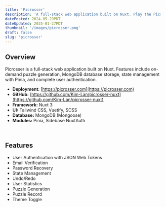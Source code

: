 ```yaml
---
title: 'Picrosser'
description: 'A full-stack web application built on Nuxt. Play the Picross puzzle game online!'
datePosted: 2024-05-29PDT
dateUpdated: 2025-01-27PDT
thumbnail: '/images/picrosser.png'
draft: false
slug: 'picrosser'
---
```


## Overview

Picrosser is a full-stack web application built on Nuxt. Features include on-demand puzzle generation, MongoDB database storage, state management with Pinia, and complete user authentication.

- **Deployment:** <u>[https://picrosser.com](https://picrosser.com)</u>
- **GitHub:** <u>[https://github.com/Kim-Lan/picrosser-nuxt](https://github.com/Kim-Lan/picrosser-nuxt)</u>
- **Framework:** Nuxt 3
- **UI:** Tailwind CSS, Vuetify, SCSS
- **Database:** MongoDB (Mongoose)
- **Modules:** Pinia, Sidebase NuxtAuth

<br />

## Features

- User Authentication with JSON Web Tokens
- Email Verification
- Password Recovery
- State Management
- Undo/Redo
- User Statistics
- Puzzle Generation
- Puzzle Record
- Theme Toggle
